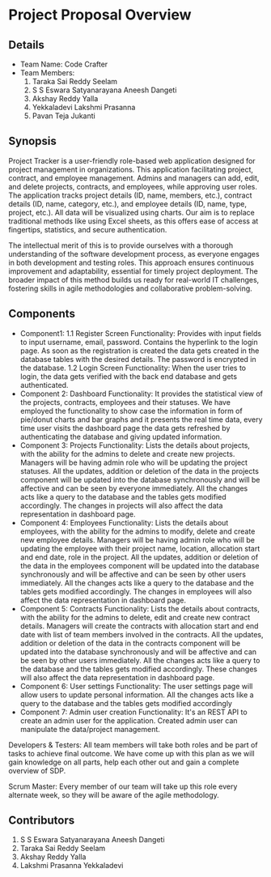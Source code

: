 # Project Proposal Overview

## Details

* Team Name: Code Crafter
* Team Members:
    1. Taraka Sai Reddy Seelam
    2. S S Eswara Satyanarayana Aneesh Dangeti
    3. Akshay Reddy Yalla
    4. Yekkaladevi Lakshmi Prasanna
    5. Pavan Teja Jukanti

## Synopsis

Project Tracker is a user-friendly role-based web application designed for project management in organizations. This application facilitating project, contract, and employee management. Admins and managers can add, edit, and delete projects, contracts, and employees, while approving user roles. The application tracks project details (ID, name, members, etc.), contract details (ID, name, category, etc.), and employee details (ID, name, type, project, etc.). All data will be visualized using charts. Our aim is to replace traditional methods like using Excel sheets, as this offers ease of access at fingertips, statistics, and secure authentication.

The intellectual merit of this is to provide ourselves with a thorough understanding of the software development process, as everyone engages in both development and testing roles. This approach ensures continuous improvement and adaptability, essential for timely project deployment. The broader impact of this method builds us ready for real-world IT challenges, fostering skills in agile methodologies and collaborative problem-solving.

## Components

* Component1:
    1.1 Register Screen
        Functionality: Provides with input fields to input username, email, password. Contains the hyperlink to the login page. As soon as the registration is created the data gets created in the database tables with the desired details. The password is encrypted in the database.
    1.2 Login Screen
        Functionality: When the user tries to login, the data gets verified with the back end database and gets authenticated.
* Component 2: Dashboard
    Functionality: It provides the statistical view of the projects, contracts, employees and their statuses. We have employed the functionality to show case the information in form of pie/donut charts and bar graphs and it presents the real time data, every time user visits the dashboard page the data gets refreshed by authenticating the database and giving updated information.
* Component 3: Projects
    Functionality: Lists the details about projects, with the ability for the admins to delete and create new projects. Managers will be having admin role who will be updating the project statuses. All the updates, addition or deletion of the data in the projects component will be updated into the database synchronously and will be affective and can be seen by everyone immediately. All the changes acts like a query to the database and the tables gets modified accordingly. The changes in projects will also affect the data representation in dashboard page.
* Component 4: Employees
    Functionality: Lists the details about employees, with the ability for the admins to modify, delete and create new employee details. Managers will be having admin role who will be updating the employee with their project name, location, allocation start and end date, role in the project. All the updates, addition or deletion of the data in the employees component will be updated into the database synchronously and will be affective and can be seen by other users immediately. All the changes acts like a query to the database and the tables gets modified accordingly. The changes in employees will also affect the data representation in dashboard page.
* Component 5: Contracts
    Functionality: Lists the details about contracts, with the ability for the admins to delete, edit and create new contract details. Managers will create the contracts with allocation start and end date with list of team members involved in the contracts. All the updates, addition or deletion of the data in the contracts component will be updated into the database synchronously and will be affective and can be seen by other users immediately. All the changes acts like a query to the database and the tables gets modified accordingly. These changes will also affect the data representation in dashboard page.
* Component 6: User settings
    Functionality: The user settings page will allow users to update personal information. All the changes acts like a query to the database and the tables gets modified accordingly
* Component 7: Admin user creation
    Functionality: It's an REST API to create an admin user for the application. Created admin user can manipulate the data/project management.

Developers & Testers: All team members will take both roles and be part of tasks to achieve final outcome. We have come up with this plan as we will gain knowledge on all parts, help each other out and gain a complete overview of SDP.

Scrum Master: Every member of our team will take up this role every alternate week, so they will be aware of the agile methodology.

## Contributors

1. S S Eswara Satyanarayana Aneesh Dangeti
2. Taraka Sai Reddy Seelam
3. Akshay Reddy Yalla
4. Lakshmi Prasanna Yekkaladevi
